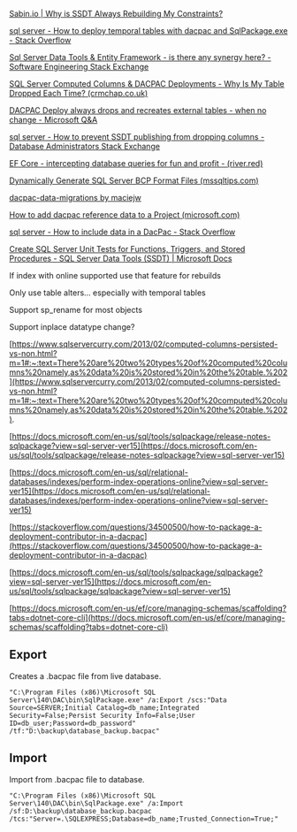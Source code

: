 [Sabin.io | Why is SSDT Always Rebuilding My Constraints?](https://www.sabin.io/blog/why-is-ssdt-always-rebuilding-my-constraints/)

[sql server - How to deploy temporal tables with dacpac and SqlPackage.exe - Stack Overflow](https://stackoverflow.com/questions/49577201/how-to-deploy-temporal-tables-with-dacpac-and-sqlpackage-exe)

[Sql Server Data Tools &amp; Entity Framework - is there any synergy here? - Software Engineering Stack Exchange](https://softwareengineering.stackexchange.com/questions/209815/sql-server-data-tools-entity-framework-is-there-any-synergy-here)

[SQL Server Computed Columns &amp; DACPAC Deployments - Why Is My Table Dropped Each Time? (crmchap.co.uk)](https://crmchap.co.uk/sql-server-computed-columns-dacpac-deployments-why-is-my-table-dropped-each-time/)

[DACPAC Deploy always drops and recreates external tables - when no change - Microsoft Q&amp;A](https://docs.microsoft.com/en-us/answers/questions/197495/dacpac-deploy-always-drops-and-recreates-external.html)

[sql server - How to prevent SSDT publishing from dropping columns - Database Administrators Stack Exchange](https://dba.stackexchange.com/questions/139478/how-to-prevent-ssdt-publishing-from-dropping-columns#:~:text=going%20to%20%22Advanced%20Deployment%20Settings%22%20%28the%20%22Advanced...%22%20button,specific%20deployment%20option%20to%20ignore%20this%20particular%20situation)

[EF Core - intercepting database queries for fun and profit - (river.red)](https://river.red/ef-core-intercepting-database-queries-fun-profit/)

[Dynamically Generate SQL Server BCP Format Files (mssqltips.com)](https://www.mssqltips.com/sqlservertip/4476/dynamically-generate-sql-server-bcp-format-files/)

[dacpac-data-migrations by maciejw](https://maciejw.github.io/dacpac-data-migrations/)

[How to add dacpac reference data to a Project (microsoft.com)](https://social.msdn.microsoft.com/Forums/sqlserver/en-US/231860d6-3d6c-43c0-b5c1-e8595e08bb57/how-to-add-dacpac-reference-data-to-a-project?forum=ssdt)

[sql server - How to include data in a DacPac - Stack Overflow](https://stackoverflow.com/questions/19819681/how-to-include-data-in-a-dacpac)

[Create SQL Server Unit Tests for Functions, Triggers, and Stored Procedures - SQL Server Data Tools (SSDT) | Microsoft Docs](https://docs.microsoft.com/en-us/sql/ssdt/how-to-create-unit-tests-for-functions-triggers-stored-procedures?view=sql-server-ver15)

If index with online
supported use that feature for rebuilds

Only use table
alters… especially with temporal tables

Support sp_rename
for most objects

Support inplace
datatype change?

[https://www.sqlservercurry.com/2013/02/computed-columns-persisted-vs-non.html?m=1#:~:text=There%20are%20two%20types%20of%20computed%20columns%20namely,as%20data%20is%20stored%20in%20the%20table.%202](https://www.sqlservercurry.com/2013/02/computed-columns-persisted-vs-non.html?m=1#:~:text=There%20are%20two%20types%20of%20computed%20columns%20namely,as%20data%20is%20stored%20in%20the%20table.%202).

[https://docs.microsoft.com/en-us/sql/tools/sqlpackage/release-notes-sqlpackage?view=sql-server-ver15](https://docs.microsoft.com/en-us/sql/tools/sqlpackage/release-notes-sqlpackage?view=sql-server-ver15)

[https://docs.microsoft.com/en-us/sql/relational-databases/indexes/perform-index-operations-online?view=sql-server-ver15](https://docs.microsoft.com/en-us/sql/relational-databases/indexes/perform-index-operations-online?view=sql-server-ver15)

[https://stackoverflow.com/questions/34500500/how-to-package-a-deployment-contributor-in-a-dacpac](https://stackoverflow.com/questions/34500500/how-to-package-a-deployment-contributor-in-a-dacpac)

[https://docs.microsoft.com/en-us/sql/tools/sqlpackage/sqlpackage?view=sql-server-ver15](https://docs.microsoft.com/en-us/sql/tools/sqlpackage/sqlpackage?view=sql-server-ver15)

[https://docs.microsoft.com/en-us/ef/core/managing-schemas/scaffolding?tabs=dotnet-core-cli](https://docs.microsoft.com/en-us/ef/core/managing-schemas/scaffolding?tabs=dotnet-core-cli)


Export
------
Creates a .bacpac file from live database.

`"C:\Program Files (x86)\Microsoft SQL Server\140\DAC\bin\SqlPackage.exe" /a:Export /scs:"Data Source=SERVER;Initial Catalog=db_name;Integrated Security=False;Persist Security Info=False;User ID=db_user;Password=db_password" /tf:"D:\backup\database_backup.bacpac"`


Import
------
Import from .bacpac file to database.

`"C:\Program Files (x86)\Microsoft SQL Server\140\DAC\bin\SqlPackage.exe" /a:Import /sf:D:\backup\database_backup.bacpac /tcs:"Server=.\SQLEXPRESS;Database=db_name;Trusted_Connection=True;"`